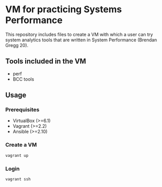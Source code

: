 # VM for practicing Systems Performance

This repository includes files to create a VM with which a user can try system analytics tools that are written in System Performance (Brendan Gregg 20).

## Tools included in the VM

* perf
* BCC tools

## Usage

### Prerequisites

* VirtualBox (>=6.1)
* Vagrant (>=2.2)
* Ansible (>=2.10)

### Create a VM

```bash
vagrant up
```

### Login

```bash
vagrant ssh
```
